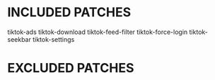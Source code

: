 # INCLUDED PATCHES
tiktok-ads
tiktok-download
tiktok-feed-filter
tiktok-force-login
tiktok-seekbar
tiktok-settings
# EXCLUDED PATCHES
